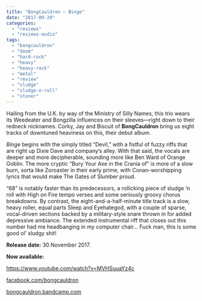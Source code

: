 ```yaml
---
title: "BongCauldron – Binge"
date: "2017-09-29"
categories: 
  - "reviews"
  - "reviews-audio"
tags: 
  - "bongcauldron"
  - "doom"
  - "hard-rock"
  - "heavy"
  - "heavy-rock"
  - "metal"
  - "review"
  - "sludge"
  - "sludge-n-roll"
  - "stoner"
---
```


Hailing from the U.K. by way of the Ministry of Silly Names, this trio wears its Weedeater and Bongzilla influences on their sleeves—right down to their redneck nicknames. Corky, Jay and Biscuit of **BongCauldron** bring us eight tracks of downtuned heaviness on this, their debut album.

_Binge_ begins with the simply titled “Devil,” with a fistful of fuzzy riffs that are right up Dixie Dave and company’s alley. With that said, the vocals are deeper and more decipherable, sounding more like Ben Ward of Orange Goblin. The more cryptic “Bury Your Axe in the Crania of” is more of a slow burn, sorta like Zoroaster in their early prime, with Conan-worshipping lyrics that would make The Gates of Slumber proud.

“68” is notably faster than its predecessors, a rollicking piece of sludge ‘n roll with High on Fire tempo verses and some seriously groovy chorus breakdowns. By contrast, the eight-and-a-half-minute title track is a slow, heavy roller, equal parts Sleep and Eyehategod, with a couple of sparse, vocal-driven sections backed by a military-style snare thrown in for added depressive ambiance. The extended instrumental riff that closes out this number had me headbanging in my computer chair… Fuck man, this is some good ol’ sludgy shit!

**Release date:** 30 November 2017.

**Now available:**

https://www.youtube.com/watch?v=MVHSuuaYz4c

[facebook.com/bongcauldron](https://www.facebook.com/bongcauldron/)

[bongcauldron.bandcamp.com](https://bongcauldron.bandcamp.com/)
